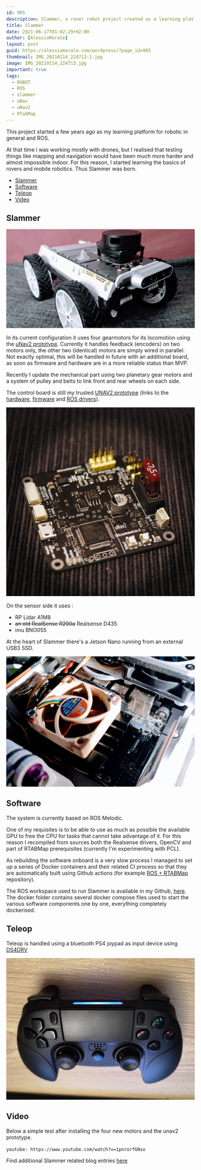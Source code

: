 ```yaml
---
id: 905
description: Slammer, a rover robot project created as a learning platform for mobile robots
title: Slammer
date: 2021-06-17T01:02:29+02:00
author: [AlessioMorale]
layout: post
guid: https://alessiomorale.com/wordpress/?page_id=905
thumbnail: IMG_20210114_224713-1.jpg
image: IMG_20210114_224713.jpg
important: true
tags:
  - ROBOT
  - ROS
  - slammer
  - uNav
  - uNav2
  - RTabMap
---
```


This project started a few years ago as my learning platform for robotic in general and ROS.

At that time i was working mostly with drones, but I realised that testing things like mapping and navigation would have been much more harder and almost impossible indoor. For this reason, I started learning the basics of rovers and mobile robotics. Thus Slammer was born.

- [Slammer](#slammer)
- [Software](#software)
- [Teleop](#teleop)
- [Video](#video)

## Slammer

![Slammer](IMG_20210114_224713.jpg)

In its current configuration it uses four gearmotors for its locomotion using the [uNav2 prototype](https://alessiomorale.com/wordpress/2020/02/03/unav2-integrated-board-prototype). Currently it handles feedback (encoders) on two motors only, the other two (identical) motors are simply wired in parallel. Not exactly optimal, this will be handled in future with an additional board, as soon as firmware and hardware are in a more reliable status than MVP.</s>

Recently I update the mechanical part using two planetary gear motors and a system of pulley and belts to link front and rear wheels on each side.

The control board is still my trusted [UNAV2 prototype](/2020/02/03/unav2-integrated-board-prototype/) (links to the [hardware](https://github.com/AlessioMorale/unav2_hardware/tree/master/integrated_board), [firmware](https://github.com/AlessioMorale/unav2_stm32) and [ROS drivers](https://github.com/AlessioMorale/unav2_ros)).

![uNav2](DSC8028.jpg)

On the sensor side it uses :

- RP Lidar A1M8
- ~~an old RealSense R200a~~ Realsense D435
- imu BNO055

At the heart of Slammer there's a Jetson Nano running from an external USB3 SSD.

![Jetson Nano](IMG_20210321_235444.jpg)

## Software

The system is currently based on ROS Melodic.

One of my requisites is to be able to use as much as possible the available GPU to free the CPU for tasks that cannot take advantage of it. For this reason I recompiled from sources both the Realsense drivers, OpenCV and part of RTABMap prerequisites (currently I'm experimenting with PCL).

As rebuilding the software onboard is a very slow process I managed to set up a series of Docker containers and their related CI process so that they are automatically built using Github actions (for example [ROS + RTABMap](https://github.com/AlessioMorale/jetson-ros-rtabmap) repository).

The ROS workspace used to run Slammer is available in my Github, [here](https://github.com/AlessioMorale/rover_launch_files). The docker folder contains several docker compose files used to start the various software components one by one, everything completely dockerised.

## Teleop

Teleop is handled using a bluetooth PS4 joypad as input device using [DS4DRV](https://pypi.org/project/ds4drv/)

![PS4 Joypad](img_20190916_2207583040884031757302502.jpg)

## Video

Below a simple test after installing the four new motors and the unav2 prototype.

`youtube: https://www.youtube.com/watch?v=1pnrorfGNso`

Find additional Slammer related blog entries [here](/tags/slammer)
